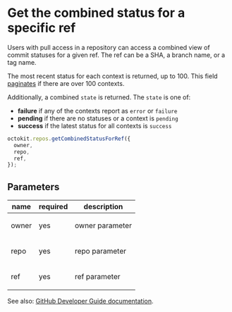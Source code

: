 # Get the combined status for a specific ref

Users with pull access in a repository can access a combined view of commit statuses for a given ref. The ref can be a SHA, a branch name, or a tag name.

The most recent status for each context is returned, up to 100. This field [paginates](https://developer.github.com/v3/#pagination) if there are over 100 contexts.

Additionally, a combined `state` is returned. The `state` is one of:

- **failure** if any of the contexts report as `error` or `failure`
- **pending** if there are no statuses or a context is `pending`
- **success** if the latest status for all contexts is `success`

```js
octokit.repos.getCombinedStatusForRef({
  owner,
  repo,
  ref,
});
```

## Parameters

<table>
  <thead>
    <tr>
      <th>name</th>
      <th>required</th>
      <th>description</th>
    </tr>
  </thead>
  <tbody>
    <tr><td>owner</td><td>yes</td><td>

owner parameter

</td></tr>
<tr><td>repo</td><td>yes</td><td>

repo parameter

</td></tr>
<tr><td>ref</td><td>yes</td><td>

ref parameter

</td></tr>
  </tbody>
</table>

See also: [GitHub Developer Guide documentation](https://developer.github.com/v3/repos/statuses/#get-the-combined-status-for-a-specific-ref).
